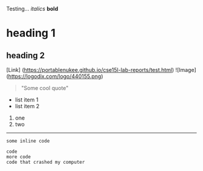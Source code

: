 Testing...
*italics*
**bold**
# heading 1
## heading 2
[Link] (https://portablenukee.github.io/cse15l-lab-reports/test.html)
![Image] (https://logodix.com/logo/440155.png)
> "Some cool quote"
- list item 1
- list item 2
1) one
2) two
******
`some inline code`
```
code
more code
code that crashed my computer
```
